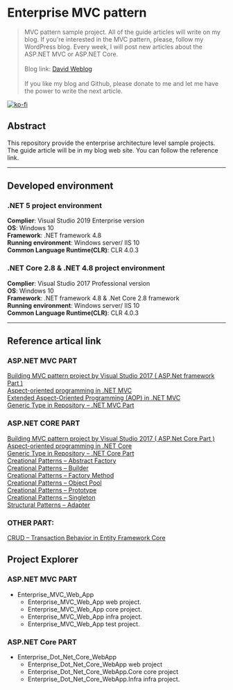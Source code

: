 # Enterprise MVC pattern
> MVC pattern sample project. All of the guide articles will write on my blog. If you're interested in the MVC pattern, please, follow my WordPress blog. 
Every week, I will post new articles about the ASP.NET MVC or ASP.NET Core.
\
\
Blog link: [David Weblog](https://davidskyspace.com/)
\
\
If you like my blog and Github, please donate to me and let me have the power to write the next article.

[![ko-fi](https://www.ko-fi.com/img/githubbutton_sm.svg)](https://ko-fi.com/F1F82YR41)

## Abstract
This repository provide the enterprise architecture level sample projects. The guide article will be in my blog web site. You can follow the reference link.
***
## Developed environment
### .NET 5 project environment
**Complier**: Visual Studio 2019 Enterprise version\
**OS**: Windows 10\
**Framework**: .NET framework 4.8\
**Running environment**: Windows server/ IIS 10\
**Common Language Runtime(CLR)**: CLR 4.0.3

### .NET Core 2.8 & .NET 4.8 project environment
**Complier**: Visual Studio 2017 Professional version\
**OS**: Windows 10\
**Framework**: .NET framework 4.8 & .Net Core 2.8 framework\
**Running environment**: Windows server/ IIS 10\
**Common Language Runtime(CLR)**: CLR 4.0.3
***
## Reference artical link

### ASP.NET MVC PART
[Building MVC pattern project by Visual Studio 2017 ( ASP.Net framework Part )](https://davidskyspace.com/building-mvc-pattern-project-by-visual-studio-2017-asp-net-framework-part/)
\
[Aspect-oriented programming in .NET MVC](https://davidskyspace.com/aspect-oriented-programming-in-net-mvc/)
\
[Extended Aspect-Oriented Programming (AOP) in .NET MVC](https://davidskyspace.com/extended-aspect-oriented-programming-aop-in-net-mvc/)
\
[Generic Type in Repository – .NET MVC Part](https://davidskyspace.com/generic-type-in-repository-net-mvc-part/)

### ASP.NET CORE PART
[Building MVC pattern project by Visual Studio 2017 ( ASP.Net Core Part )](https://davidskyspace.com/building-mvc-pattern-project-by-visual-studio-2017-asp-net-core-part/)
\
[Aspect-oriented programming in .NET Core](https://davidskyspace.com/aspect-oriented-programming-in-net-core/)
\
[Generic Type in Repository – .NET Core Part](https://davidskyspace.com/generic-type-in-repository-net-core-part/)
\
[Creational Patterns – Abstract Factory](https://davidskyspace.com/creational-patterns-abstract-factory/)
\
[Creational Patterns – Builder](https://davidskyspace.com/creational-patterns-builder/)
\
[Creational Patterns – Factory Method](https://davidskyspace.com/creational-patterns-factory-method/)
\
[Creational Patterns – Object Pool](davidskyspace.com/creational-patterns-object-pool/)
\
[Creational Patterns – Prototype](https://davidskyspace.com/creational-patterns-prototype/)
\
[Creational Patterns – Singleton](https://davidskyspace.com/creational-patterns-singleton/)
\
[Structural Patterns – Adapter](https://davidskyspace.com/structural-patterns-adapter/)

### OTHER PART:
[CRUD – Transaction Behavior in Entity Framework Core](https://davidskyspace.com/crud-transaction-behavior-in-entity-framework-core/)


## Project Explorer
### ASP.NET MVC PART
 - Enterprise_MVC_Web_App
   - Enterprise_MVC_Web_App web project.
   - Enterprise_MVC_Web_App core project.
   - Enterprise_MVC_Web_App infra project.
   - Enterprise_MVC_Web_App test project.
 ### ASP.NET Core PART
 - Enterprise_Dot_Net_Core_WebApp
   - Enterprise_Dot_Net_Core_WebApp web project
   - Enterprise_Dot_Net_Core_WebApp.Core core project
   - Enterprise_Dot_Net_Core_WebApp.Infra infra project.
